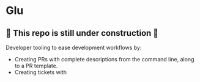 # Glu

## 🚧 This repo is still under construction 🚧 

Developer tooling to ease development workflows by:
- Creating PRs with complete descriptions from the command line, along to a PR template.
- Creating tickets with
